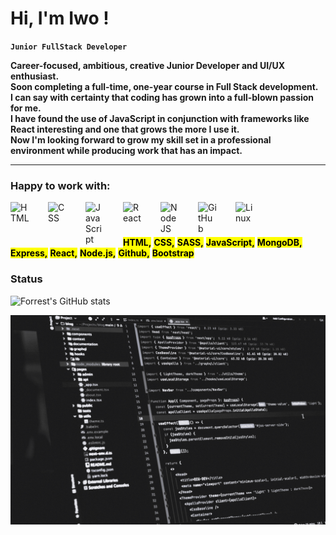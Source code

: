 # Hi, I'm Iwo ! 

**`Junior FullStack Developer`**

**Career-focused, ambitious, creative Junior Developer and UI/UX enthusiast.**<br />
**Soon completing a full-time, one-year course in Full Stack development.**<br />
**I can say with certainty that coding has grown into a full-blown passion for me.**<br />
**I have found the use of JavaScript in conjunction with frameworks like React interesting and one that grows the more I use it.**<br />
**Now I'm looking forward to grow my skill set in a professional environment while producing work that has an impact.**<br />

---

 ### ​Happy to work with: 


<img align="left" alt="HTML" width="30px" style="padding-right:30px;" src="https://cdn.jsdelivr.net/gh/devicons/devicon/icons/html5/html5-plain.svg" />
<img align="left" alt="CSS" width="30px" style="padding-right:30px;" src="https://cdn.jsdelivr.net/gh/devicons/devicon/icons/css3/css3-plain.svg" />
<img align="left" alt="JavaScript" width="30px" style="padding-right:30px;" src="https://cdn.jsdelivr.net/gh/devicons/devicon/icons/javascript/javascript-plain.svg" />
<img align="left" alt="React" width="30px" style="padding-right:30px;" src="https://cdn.jsdelivr.net/gh/devicons/devicon/icons/react/react-original.svg" />
<img align="left" alt="NodeJS" width="30px" style="padding-right:30px;" src="https://cdn.jsdelivr.net/gh/devicons/devicon/icons/nodejs/nodejs-original.svg" />
<img align="left" alt="GitHub" width="30px" style="padding-right:30px;" src="https://cdn.jsdelivr.net/gh/devicons/devicon/icons/github/github-original.svg" />
<img align="left" alt="Linux" width="30px" style="padding-right:30px;" src="https://cdn.jsdelivr.net/gh/devicons/devicon/icons/linux/linux-original.svg" />

</br>

#


**<mark>HTML,</mark>**
**<mark>CSS,</mark>**
**<mark>SASS,</mark>**
**<mark>JavaScript,</mark>**
**<mark>MongoDB,</mark>**
**<mark>Express,</mark>**
**<mark>React,</mark>**
**<mark>Node.js,</mark>**
**<mark>Github,</mark>**
**<mark>Bootstrap</mark>**



### Status

![Forrest's GitHub stats](https://github-readme-stats.vercel.app/api?username=iwodnb&show_icons=true&theme=onedark)







![](https://github.com/IwoDNB/IwoDNB/blob/main/img/reactBW.jpeg)
​


​

